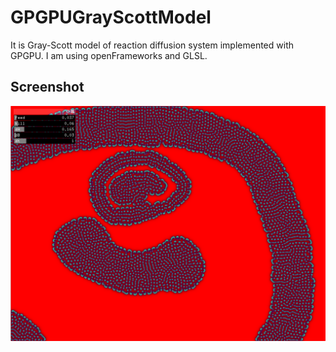 # GPGPUGrayScottModel
It is Gray-Scott model of reaction diffusion system implemented with GPGPU. I am using openFrameworks and GLSL.

## Screenshot
![result](https://github.com/rystylee/GPGPUGrayScottModel/blob/master/screenshot.png)
